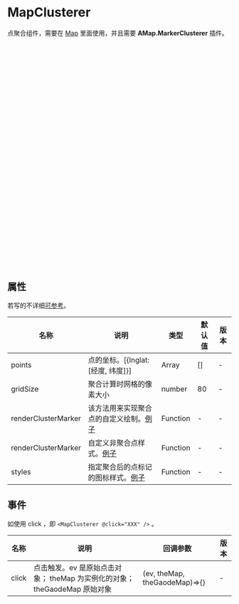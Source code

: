 # MapClusterer

点聚合组件，需要在 [Map](./configs/map) 里面使用，并且需要 **AMap.MarkerClusterer** 插件。

<script setup lang="ts">
  import { Map, MapClusterer } from '../../components';
  import { points } from '../datas/china';
</script>
<style>
.config-map {
  height: 500px;
  width: 100%
}
</style>
<div class="config-map">
  <Map
    map-key="e37740bc1cc102bdc13fe10b02d82de6"
    :center="[105, 34]"
    :zoom="4"
    :securityConfig="{ securityJsCode: '618328f70209e0ce7566f84258326f5d' }"
    :plugins="['AMap.MarkerClusterer']"
  >
    <MapClusterer :points="points" />
  </Map>
</div>

## 属性

若写的不详细[可参考](https://lbs.amap.com/api/javascript-api/reference/plugin/#AMap.MarkerClusterer)。

|名称|说明|类型|默认值|版本|
|--|--|--|--|--|
|points|点的坐标。[{lnglat:[经度, 纬度]}]|Array|[]| - |
|gridSize|聚合计算时网格的像素大小|number|80| - |
|renderClusterMarker|该方法用来实现聚合点的自定义绘制。[例子](./demos/clusterer-customer)|Function|-| - |
|renderClusterMarker|自定义非聚合点样式。[例子](../demos/clusterer-customer)|Function|-| - |
|styles|指定聚合后的点标记的图标样式。[例子](../demos/clusterer-img)|Function|-| - |

## 事件

如使用 click ，即 `<MapClusterer @click="XXX" />` 。

|名称|说明|回调参数|版本|
|--|--|--|--|
|click|点击触发。ev 是原始点击对象； theMap 为实例化的对象； theGaodeMap 原始对象|(ev, theMap, theGaodeMap)=>{}| - |
